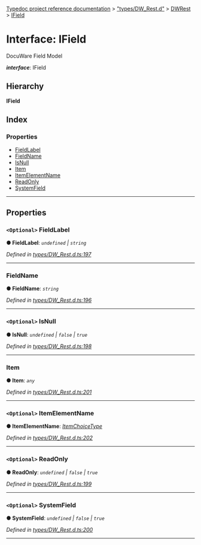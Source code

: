 [Typedoc project reference documentation](../README.md) > ["types/DW_Rest.d"](../modules/_types_dw_rest_d_.md) > [DWRest](../modules/_types_dw_rest_d_.dwrest.md) > [IField](../interfaces/_types_dw_rest_d_.dwrest.ifield.md)

# Interface: IField

DocuWare Field Model

*__interface__*: IField

## Hierarchy

**IField**

## Index

### Properties

* [FieldLabel](_types_dw_rest_d_.dwrest.ifield.md#fieldlabel)
* [FieldName](_types_dw_rest_d_.dwrest.ifield.md#fieldname)
* [IsNull](_types_dw_rest_d_.dwrest.ifield.md#isnull)
* [Item](_types_dw_rest_d_.dwrest.ifield.md#item)
* [ItemElementName](_types_dw_rest_d_.dwrest.ifield.md#itemelementname)
* [ReadOnly](_types_dw_rest_d_.dwrest.ifield.md#readonly)
* [SystemField](_types_dw_rest_d_.dwrest.ifield.md#systemfield)

---

## Properties

<a id="fieldlabel"></a>

### `<Optional>` FieldLabel

**● FieldLabel**: *`undefined` \| `string`*

*Defined in [types/DW_Rest.d.ts:197](https://github.com/DocuWare/REST-Sample-TS/blob/master/src/types/DW_Rest.d.ts#L197)*

___
<a id="fieldname"></a>

###  FieldName

**● FieldName**: *`string`*

*Defined in [types/DW_Rest.d.ts:196](https://github.com/DocuWare/REST-Sample-TS/blob/master/src/types/DW_Rest.d.ts#L196)*

___
<a id="isnull"></a>

### `<Optional>` IsNull

**● IsNull**: *`undefined` \| `false` \| `true`*

*Defined in [types/DW_Rest.d.ts:198](https://github.com/DocuWare/REST-Sample-TS/blob/master/src/types/DW_Rest.d.ts#L198)*

___
<a id="item"></a>

###  Item

**● Item**: *`any`*

*Defined in [types/DW_Rest.d.ts:201](https://github.com/DocuWare/REST-Sample-TS/blob/master/src/types/DW_Rest.d.ts#L201)*

___
<a id="itemelementname"></a>

### `<Optional>` ItemElementName

**● ItemElementName**: *[ItemChoiceType](../enums/_types_dw_rest_d_.dwrest.itemchoicetype.md)*

*Defined in [types/DW_Rest.d.ts:202](https://github.com/DocuWare/REST-Sample-TS/blob/master/src/types/DW_Rest.d.ts#L202)*

___
<a id="readonly"></a>

### `<Optional>` ReadOnly

**● ReadOnly**: *`undefined` \| `false` \| `true`*

*Defined in [types/DW_Rest.d.ts:199](https://github.com/DocuWare/REST-Sample-TS/blob/master/src/types/DW_Rest.d.ts#L199)*

___
<a id="systemfield"></a>

### `<Optional>` SystemField

**● SystemField**: *`undefined` \| `false` \| `true`*

*Defined in [types/DW_Rest.d.ts:200](https://github.com/DocuWare/REST-Sample-TS/blob/master/src/types/DW_Rest.d.ts#L200)*

___

